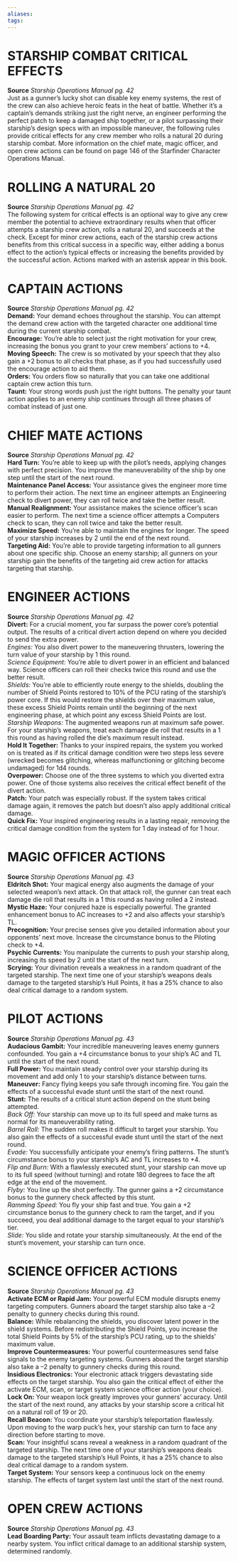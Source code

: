 ```yaml
---
aliases: 
tags: 
---
```


# STARSHIP COMBAT CRITICAL EFFECTS
**Source** _Starship Operations Manual pg. 42_  
Just as a gunner’s lucky shot can disable key enemy systems, the rest of the crew can also achieve heroic feats in the heat of battle. Whether it’s a captain’s demands striking just the right nerve, an engineer performing the perfect patch to keep a damaged ship together, or a pilot surpassing their starship’s design specs with an impossible maneuver, the following rules provide critical effects for any crew member who rolls a natural 20 during starship combat. More information on the chief mate, magic officer, and open crew actions can be found on page 146 of the Starfinder Character Operations Manual.  

# ROLLING A NATURAL 20

**Source** _Starship Operations Manual pg. 42_  
The following system for critical effects is an optional way to give any crew member the potential to achieve extraordinary results when that officer attempts a starship crew action, rolls a natural 20, and succeeds at the check. Except for minor crew actions, each of the starship crew actions benefits from this critical success in a specific way, either adding a bonus effect to the action’s typical effects or increasing the benefits provided by the successful action. Actions marked with an asterisk appear in this book.  

# CAPTAIN ACTIONS

**Source** _Starship Operations Manual pg. 42_  
**Demand:** Your demand echoes throughout the starship. You can attempt the demand crew action with the targeted character one additional time during the current starship combat.  
**Encourage:** You’re able to select just the right motivation for your crew, increasing the bonus you grant to your crew members’ actions to +4.  
**Moving Speech:** The crew is so motivated by your speech that they also gain a +2 bonus to all checks that phase, as if you had successfully used the encourage action to aid them.  
**Orders:** You orders flow so naturally that you can take one additional captain crew action this turn.  
**Taunt:** Your strong words push just the right buttons. The penalty your taunt action applies to an enemy ship continues through all three phases of combat instead of just one.  

# CHIEF MATE ACTIONS

**Source** _Starship Operations Manual pg. 42_  
**Hard Turn:** You’re able to keep up with the pilot’s needs, applying changes with perfect precision. You improve the maneuverability of the ship by one step until the start of the next round.  
**Maintenance Panel Access:** Your assistance gives the engineer more time to perform their action. The next time an engineer attempts an Engineering check to divert power, they can roll twice and take the better result.  
**Manual Realignment:** Your assistance makes the science officer’s scan easier to perform. The next time a science officer attempts a Computers check to scan, they can roll twice and take the better result.  
**Maximize Speed:** You’re able to maintain the engines for longer. The speed of your starship increases by 2 until the end of the next round.  
**Targeting Aid:** You’re able to provide targeting information to all gunners about one specific ship. Choose an enemy starship; all gunners on your starship gain the benefits of the targeting aid crew action for attacks targeting that starship.  

# ENGINEER ACTIONS

**Source** _Starship Operations Manual pg. 42_  
**Divert:** For a crucial moment, you far surpass the power core’s potential output. The results of a critical divert action depend on where you decided to send the extra power.  
_Engines:_ You also divert power to the maneuvering thrusters, lowering the turn value of your starship by 1 this round.  
_Science Equipment:_ You’re able to divert power in an efficient and balanced way. Science officers can roll their checks twice this round and use the better result.  
_Shields:_ You’re able to efficiently route energy to the shields, doubling the number of Shield Points restored to 10% of the PCU rating of the starship’s power core. If this would restore the shields over their maximum value, these excess Shield Points remain until the beginning of the next engineering phase, at which point any excess Shield Points are lost.  
_Starship Weapons:_ The augmented weapons run at maximum safe power. For your starship’s weapons, treat each damage die roll that results in a 1 this round as having rolled the die’s maximum result instead.  
**Hold It Together:** Thanks to your inspired repairs, the system you worked on is treated as if its critical damage condition were two steps less severe (wrecked becomes glitching, whereas malfunctioning or glitching become undamaged) for 1d4 rounds.  
**Overpower:** Choose one of the three systems to which you diverted extra power. One of those systems also receives the critical effect benefit of the divert action.  
**Patch:** Your patch was especially robust. If the system takes critical damage again, it removes the patch but doesn’t also apply additional critical damage.  
**Quick Fix:** Your inspired engineering results in a lasting repair, removing the critical damage condition from the system for 1 day instead of for 1 hour.  

# MAGIC OFFICER ACTIONS

**Source** _Starship Operations Manual pg. 43_  
**Eldritch Shot:** Your magical energy also augments the damage of your selected weapon’s next attack. On that attack roll, the gunner can treat each damage die roll that results in a 1 this round as having rolled a 2 instead.  
**Mystic Haze:** Your conjured haze is especially powerful. The granted enhancement bonus to AC increases to +2 and also affects your starship’s TL.  
**Precognition:** Your precise senses give you detailed information about your opponents’ next move. Increase the circumstance bonus to the Piloting check to +4.  
**Psychic Currents:** You manipulate the currents to push your starship along, increasing its speed by 2 until the start of the next turn.  
**Scrying:** Your divination reveals a weakness in a random quadrant of the targeted starship. The next time one of your starship’s weapons deals damage to the targeted starship’s Hull Points, it has a 25% chance to also deal critical damage to a random system.  

# PILOT ACTIONS

**Source** _Starship Operations Manual pg. 43_  
**Audacious Gambit:** Your incredible maneuvering leaves enemy gunners confounded. You gain a +4 circumstance bonus to your ship’s AC and TL until the start of the next round.  
**Full Power:** You maintain steady control over your starship during its movement and add only 1 to your starship’s distance between turns.  
**Maneuver:** Fancy flying keeps you safe through incoming fire. You gain the effects of a successful evade stunt until the start of the next round.  
**Stunt:** The results of a critical stunt action depend on the stunt being attempted.  
_Back Off:_ Your starship can move up to its full speed and make turns as normal for its maneuverability rating.  
_Barrel Roll:_ The sudden roll makes it difficult to target your starship. You also gain the effects of a successful evade stunt until the start of the next round.  
_Evade:_ You successfully anticipate your enemy’s firing patterns. The stunt’s circumstance bonus to your starship’s AC and TL increases to +4.  
_Flip and Burn:_ With a flawlessly executed stunt, your starship can move up to its full speed (without turning) and rotate 180 degrees to face the aft edge at the end of the movement.  
_Flyby:_ You line up the shot perfectly. The gunner gains a +2 circumstance bonus to the gunnery check affected by this stunt.  
_Ramming Speed:_ You fly your ship fast and true. You gain a +2 circumstance bonus to the gunnery check to ram the target, and if you succeed, you deal additional damage to the target equal to your starship’s tier.  
_Slide:_ You slide and rotate your starship simultaneously. At the end of the stunt’s movement, your starship can turn once.  

# SCIENCE OFFICER ACTIONS

**Source** _Starship Operations Manual pg. 43_  
**Activate ECM or Rapid Jam:** Your powerful ECM module disrupts enemy targeting computers. Gunners aboard the target starship also take a –2 penalty to gunnery checks during this round.  
**Balance:** While rebalancing the shields, you discover latent power in the shield systems. Before redistributing the Shield Points, you increase the total Shield Points by 5% of the starship’s PCU rating, up to the shields’ maximum value.  
**Improve Countermeasures:** Your powerful countermeasures send false signals to the enemy targeting systems. Gunners aboard the target starship also take a –2 penalty to gunnery checks during this round.  
**Insidious Electronics:** Your electronic attack triggers devastating side effects on the target starship. You also gain the critical effect of either the activate ECM, scan, or target system science officer action (your choice).  
**Lock On:** Your weapon lock greatly improves your gunners’ accuracy. Until the start of the next round, any attacks by your starship score a critical hit on a natural roll of 19 or 20.  
**Recall Beacon:** You coordinate your starship’s teleportation flawlessly. Upon moving to the warp puck’s hex, your starship can turn to face any direction before starting to move.  
**Scan:** Your insightful scans reveal a weakness in a random quadrant of the targeted starship. The next time one of your starship’s weapons deals damage to the targeted starship’s Hull Points, it has a 25% chance to also deal critical damage to a random system.  
**Target System:** Your sensors keep a continuous lock on the enemy starship. The effects of target system last until the start of the next round.  

# OPEN CREW ACTIONS

**Source** _Starship Operations Manual pg. 43_  
**Lead Boarding Party:** Your assault team inflicts devastating damage to a nearby system. You inflict critical damage to an additional starship system, determined randomly.  

